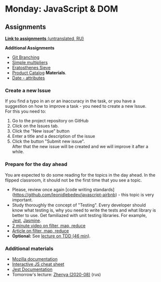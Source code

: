 # Monday: JavaScript & DOM

## Assignments

[**Link to assignments** (untranslated, RU)](https://github.com/Elbrus-Bootcamp/p1w1d1)

**Additional Assignments**

- [Git Branching](https://learngitbranching.js.org/?locale=en_EN)
- [Simple multipliers](.../.../.../extra-algorithm-prime-factors)
- [Eratosthenes Sieve](https://github.com/Elbrus-Bootcamp/extra-algorithm-prime-factors-eratosthenes/tree/master-eng)
- [Product Catalog](https://github.com/Elbrus-Bootcamp/js-core-catalog/tree/master-eng)
**Materials**.
- [Date - attributes](https://developer.mozilla.org/en/docs/Web/Guide/HTML/Using_data_attributes)


### Create a new Issue
If you find a typo in an or an inaccuracy in the task, or you have a suggestion on how to improve a task - you need to create a new Issue.  
For this you need to:
1. Go to the project repository on GitHub
2. Click on the Issues tab.
3. Click the "New issue" button
4. Enter a title and a description of the issue
5. Click the button "Submit new issue".  
After that the new issue will be created and we will improve it after a while.


### Prepare for the day ahead
You are expected to do some reading for the topics in the day ahead. In the flipped classroom, it should not be the first time that you see a topic.

- Please, review once again [code writing standards] (https://github.com/leonidlebedev/javascript-airbnb) - this topic is very important. 
- Study thoroughly the concept of "Testing". Every developer should know what testing is, why you need to write the tests and what library is better to use. Get familiazed with unit testing libraries. For example, [Jest](https://jestjs.io/en/), [Jasmine](https://jasmine.github.io/). 
 - [2 minute video on filter, map, reduce](https://www.youtube.com/watch?v=PZvHZJVeYdw)
 - [Article on filter, map, reduce](https://www.freecodecamp.org/news/javascript-map-reduce-and-filter-explained-with-examples/)
 - **Optional:** See [lecture on TDD (46 min)](https://youtu.be/jzkQWe0uROo).


### Additional materials

- [Mozilla documentation](https://developer.mozilla.org/en/docs/Web/JavaScript)
- [Interactive JS cheat sheet](https://htmlcheatsheet.com/js)
- [Jest Documentation](https://jestjs.io/docs/en/getting-started)
- Tomorrow's lecture: [Zhenya (2020-08)](https://www.youtube.com/watch?v=3I6a1h5f8YQ&list=PL8NGcSL3ZP-_tTReN_spNfCi-6D4Ox-0o&index=3&t=0s) (rus)
